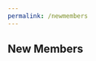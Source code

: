 ```yaml
---
permalink: /newmembers
---
```


## New Members

<!-- check out "What is Aikido?" to learn more about this martial art -->

<!-- the club requires you to sign a waiver before you can begin practice. It is -->
<!-- not strictly necessary to fill out a waiver ahead of time, you can also -->
<!-- get one at practice. -->

<!-- the registration fee for the year is $70. -->

<!-- read the rules for pratice -->

